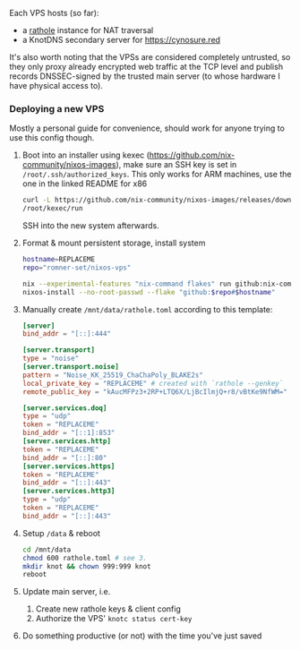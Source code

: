 Each VPS hosts (so far):
 - a [rathole](https://github.com/rapiz1/rathole) instance for NAT traversal
 - a KnotDNS secondary server for https://cynosure.red

It's also worth noting that the VPSs are considered completely untrusted, so they only proxy already encrypted web traffic at the TCP level and publish records DNSSEC-signed by the trusted main server (to whose hardware I have physical access to).

### Deploying a new VPS
Mostly a personal guide for convenience, should work for anyone trying to use this config though.

1. Boot into an installer using kexec (https://github.com/nix-community/nixos-images), make sure an SSH key is set in `/root/.ssh/authorized_keys`.
   This only works for ARM machines, use the one in the linked README for x86
   ```sh
   curl -L https://github.com/nix-community/nixos-images/releases/download/nixos-unstable/nixos-kexec-installer-noninteractive-aarch64-linux.tar.gz | tar -xzf- -C /root
   /root/kexec/run
   ```
   SSH into the new system afterwards.

2. Format & mount persistent storage, install system
   ```sh
   hostname=REPLACEME
   repo="romner-set/nixos-vps"

   nix --experimental-features "nix-command flakes" run github:nix-community/disko -- --mode disko --flake "github:$repo#$hostname"
   nixos-install --no-root-passwd --flake "github:$repo#$hostname"
   ```
3. Manually create `/mnt/data/rathole.toml` according to this template:
   ```toml
   [server]
   bind_addr = "[::]:444"

   [server.transport]
   type = "noise"
   [server.transport.noise]
   pattern = "Noise_KK_25519_ChaChaPoly_BLAKE2s"
   local_private_key = "REPLACEME" # created with `rathole --genkey`
   remote_public_key = "kAucMFPz3+2RP+LTQ6X/LjBcIlmjQ+r8/vBtKe9NfWM=" # main server's pubkey

   [server.services.doq]
   type = "udp"
   token = "REPLACEME"
   bind_addr = "[::1]:853"
   [server.services.http]
   token = "REPLACEME"
   bind_addr = "[::]:80"
   [server.services.https]
   token = "REPLACEME"
   bind_addr = "[::]:443"
   [server.services.http3]
   type = "udp"
   token = "REPLACEME"
   bind_addr = "[::]:443"
   ```

4. Setup `/data` & reboot
   ```sh
   cd /mnt/data
   chmod 600 rathole.toml # see 3.
   mkdir knot && chown 999:999 knot
   reboot
   ```
5. Update main server, i.e.
   1. Create new rathole keys & client config
   2. Authorize the VPS' `knotc status cert-key`
6. Do something productive (or not) with the time you've just saved
